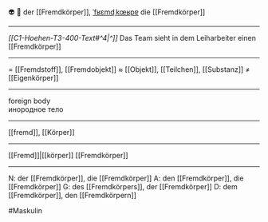 👽 🔵 der [[Fremdkörper]], [ˈfʁɛmdˌkœʁpɐ](https://youglish.com/pronounce/Fremdkörper/german)
die [[Fremdkörper]]

---
*[[C1-Hoehen-T3-400-Text#^4|^]]* Das Team sieht in dem Leiharbeiter einen [[Fremdkörper]]

---
= [[Fremdstoff]], [[Fremdobjekt]]
≈ [[Objekt]], [[Teilchen]], [[Substanz]]
≠ [[Eigenkörper]]

---
foreign body  
инородное тело

---
[[fremd]], [[Körper]]

---
[[Fremd]]|[[körper]]
[[Fremdkörper]]


---
N: der [[Fremdkörper]], die [[Fremdkörper]]
A: den [[Fremdkörper]], die [[Fremdkörper]]
G: des [[Fremdkörpers]], der [[Fremdkörper]]
D: dem [[Fremdkörper]], den [[Fremdkörpern]]


#Maskulin 